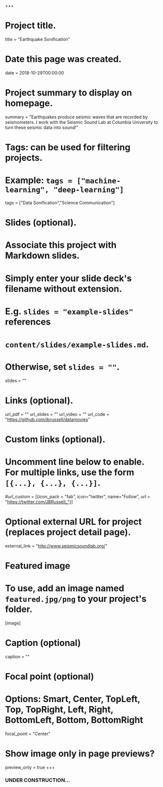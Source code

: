 +++
# Project title.
title = "Earthquake Sonification"

# Date this page was created.
date = 2018-10-29T00:00:00

# Project summary to display on homepage.
summary = "Earthquakes produce seismic waves that are recorded by seismometers. I work with the Seismic Sound Lab at Columbia University to turn these seismic data into sound!"

# Tags: can be used for filtering projects.
# Example: `tags = ["machine-learning", "deep-learning"]`
tags = ["Data Sonification","Science Communication"]

# Slides (optional).
#   Associate this project with Markdown slides.
#   Simply enter your slide deck's filename without extension.
#   E.g. `slides = "example-slides"` references 
#   `content/slides/example-slides.md`.
#   Otherwise, set `slides = ""`.
slides = ""

# Links (optional).
url_pdf = ""
url_slides = ""
url_video = ""
url_code = "https://github.com/jbrussell/datamovies"

# Custom links (optional).
#   Uncomment line below to enable. For multiple links, use the form `[{...}, {...}, {...}]`.
#url_custom = [{icon_pack = "fab", icon="twitter", name="Follow", url = "https://twitter.com/JBRussell_"}]

# Optional external URL for project (replaces project detail page).
external_link = "http://www.seismicsoundlab.org/"

# Featured image
# To use, add an image named `featured.jpg/png` to your project's folder. 
[image]
  # Caption (optional)
  caption = ""
  
  # Focal point (optional)
  # Options: Smart, Center, TopLeft, Top, TopRight, Left, Right, BottomLeft, Bottom, BottomRight
  focal_point = "Center"
  
  # Show image only in page previews?
  preview_only = true
+++

### UNDER CONSTRUCTION...

